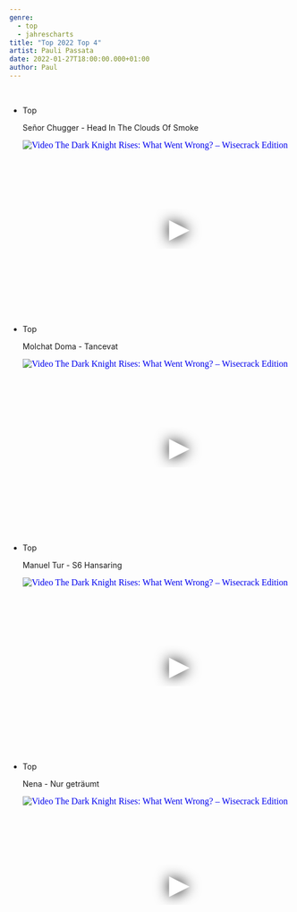```yaml
---
genre:
  - top
  - jahrescharts
title: "Top 2022 Top 4"
artist: Pauli Passata 
date: 2022-01-27T18:00:00.000+01:00
author: Paul
---
```

<br>

<ul class="video-list">
<li class="video-list">
<p class="list-title">Top</p>
<p class="list-subtitle">Señor Chugger - Head In The Clouds Of Smoke</p>

<div class="video-container">
    <iframe
      width="560"
      height="315"
      src="https://www.youtube.com/embed/u4_JUKGJu6Y"
      srcdoc="<style>*{padding:0;margin:0;overflow:hidden}html,body{height:100%}img,span{position:absolute;width:100%;top:0;bottom:0;margin:auto}span{height:1.5em;text-align:center;font:48px/1.5 sans-serif;color:white;text-shadow:0 0 0.5em black}</style><a 
             href=https://www.youtube.com/embed/u4_JUKGJu6Y?autoplay=1><img src=https://img.youtube.com/vi/u4_JUKGJu6Y/hqdefault.jpg alt='Video The Dark Knight Rises: What Went Wrong? – Wisecrack Edition'><span>▶</span></a>"
      frameborder="0"
      allow="accelerometer; autoplay; encrypted-media; gyroscope; picture-in-picture"
      allowfullscreen
  ></iframe>
</div>
</li>



<li class="video-list">
<p class="list-title">Top</p>
<p class="list-subtitle">Molchat Doma - Tancevat</p>

<div class="video-container">
    <iframe
      width="560"
      height="315"
      src="https://www.youtube.com/embed/u8tT3zPK4fM"
      srcdoc="<style>*{padding:0;margin:0;overflow:hidden}html,body{height:100%}img,span{position:absolute;width:100%;top:0;bottom:0;margin:auto}span{height:1.5em;text-align:center;font:48px/1.5 sans-serif;color:white;text-shadow:0 0 0.5em black}</style><a 
             href=https://www.youtube.com/embed/u8tT3zPK4fM?autoplay=1><img src=https://img.youtube.com/vi/u8tT3zPK4fM/hqdefault.jpg alt='Video The Dark Knight Rises: What Went Wrong? – Wisecrack Edition'><span>▶</span></a>"
      frameborder="0"
      allow="accelerometer; autoplay; encrypted-media; gyroscope; picture-in-picture"
      allowfullscreen
  ></iframe>
</div>
</li>


<li class="video-list">
<p class="list-title">Top</p>
<p class="list-subtitle">Manuel Tur - S6 Hansaring</p>

<div class="video-container">
    <iframe
      width="560"
      height="315"
      src="https://www.youtube.com/embed/pqKrq5z9"
      srcdoc="<style>*{padding:0;margin:0;overflow:hidden}html,body{height:100%}img,span{position:absolute;width:100%;top:0;bottom:0;margin:auto}span{height:1.5em;text-align:center;font:48px/1.5 sans-serif;color:white;text-shadow:0 0 0.5em black}</style><a 
             href=https://www.youtube.com/embed/pqKrq5z9?autoplay=1><img src=https://img.youtube.com/vi/pqKrq5z9/hqdefault.jpg alt='Video The Dark Knight Rises: What Went Wrong? – Wisecrack Edition'><span>▶</span></a>"
      frameborder="0"
      allow="accelerometer; autoplay; encrypted-media; gyroscope; picture-in-picture"
      allowfullscreen
  ></iframe>
</div>
</li>


<li class="video-list">
<p class="list-title">Top</p>
<p class="list-subtitle">Nena - Nur geträumt</p>

<div class="video-container">
    <iframe
      width="560"
      height="315"
      src="https://www.youtube.com/embed/HEGRwUuWn64"
      srcdoc="<style>*{padding:0;margin:0;overflow:hidden}html,body{height:100%}img,span{position:absolute;width:100%;top:0;bottom:0;margin:auto}span{height:1.5em;text-align:center;font:48px/1.5 sans-serif;color:white;text-shadow:0 0 0.5em black}</style><a 
             href=https://www.youtube.com/embed/HEGRwUuWn64?autoplay=1><img src=https://img.youtube.com/vi/HEGRwUuWn64/hqdefault.jpg alt='Video The Dark Knight Rises: What Went Wrong? – Wisecrack Edition'><span>▶</span></a>"
      frameborder="0"
      allow="accelerometer; autoplay; encrypted-media; gyroscope; picture-in-picture"
      allowfullscreen
  ></iframe>
</div>
</li>




</ul>
<br>